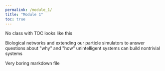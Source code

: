 ```yaml
---
permalink: /module_1/
title: "Module 1"
toc: true
---
```


No class with TOC looks like this

Biological networks and extending our particle simulators to answer questions about "why" and "how" unintelligent systems can build nontrivial systems

Very boring markdown file
